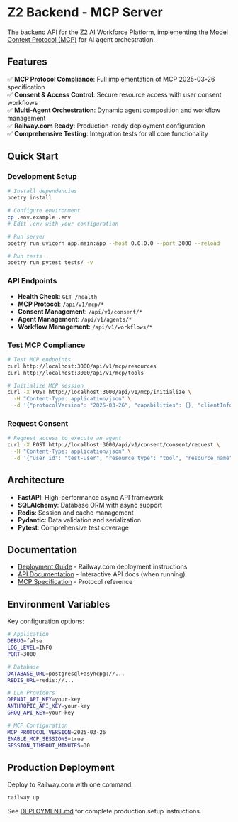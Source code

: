 # Z2 Backend - MCP Server

The backend API for the Z2 AI Workforce Platform, implementing the [Model Context Protocol (MCP)](https://modelcontextprotocol.io/specification/2025-03-26) for AI agent orchestration.

## Features

✅ **MCP Protocol Compliance**: Full implementation of MCP 2025-03-26 specification  
✅ **Consent & Access Control**: Secure resource access with user consent workflows  
✅ **Multi-Agent Orchestration**: Dynamic agent composition and workflow management  
✅ **Railway.com Ready**: Production-ready deployment configuration  
✅ **Comprehensive Testing**: Integration tests for all core functionality  

## Quick Start

### Development Setup

```bash
# Install dependencies
poetry install

# Configure environment
cp .env.example .env
# Edit .env with your configuration

# Run server
poetry run uvicorn app.main:app --host 0.0.0.0 --port 3000 --reload

# Run tests
poetry run pytest tests/ -v
```

### API Endpoints

- **Health Check**: `GET /health`
- **MCP Protocol**: `/api/v1/mcp/*`
- **Consent Management**: `/api/v1/consent/*`
- **Agent Management**: `/api/v1/agents/*`
- **Workflow Management**: `/api/v1/workflows/*`

### Test MCP Compliance

```bash
# Test MCP endpoints
curl http://localhost:3000/api/v1/mcp/resources
curl http://localhost:3000/api/v1/mcp/tools

# Initialize MCP session
curl -X POST http://localhost:3000/api/v1/mcp/initialize \
  -H "Content-Type: application/json" \
  -d '{"protocolVersion": "2025-03-26", "capabilities": {}, "clientInfo": {"name": "test", "version": "1.0.0"}}'
```

### Request Consent

```bash
# Request access to execute an agent
curl -X POST http://localhost:3000/api/v1/consent/consent/request \
  -H "Content-Type: application/json" \
  -d '{"user_id": "test-user", "resource_type": "tool", "resource_name": "execute_agent", "description": "Test agent execution", "permissions": ["agent:execute"]}'
```

## Architecture

- **FastAPI**: High-performance async API framework
- **SQLAlchemy**: Database ORM with async support  
- **Redis**: Session and cache management
- **Pydantic**: Data validation and serialization
- **Pytest**: Comprehensive test coverage

## Documentation

- [Deployment Guide](./DEPLOYMENT.md) - Railway.com deployment instructions
- [API Documentation](http://localhost:3000/docs) - Interactive API docs (when running)
- [MCP Specification](https://modelcontextprotocol.io/specification/2025-03-26) - Protocol reference

## Environment Variables

Key configuration options:

```bash
# Application
DEBUG=false
LOG_LEVEL=INFO
PORT=3000

# Database
DATABASE_URL=postgresql+asyncpg://...
REDIS_URL=redis://...

# LLM Providers
OPENAI_API_KEY=your-key
ANTHROPIC_API_KEY=your-key
GROQ_API_KEY=your-key

# MCP Configuration
MCP_PROTOCOL_VERSION=2025-03-26
ENABLE_MCP_SESSIONS=true
SESSION_TIMEOUT_MINUTES=30
```

## Production Deployment

Deploy to Railway.com with one command:

```bash
railway up
```

See [DEPLOYMENT.md](./DEPLOYMENT.md) for complete production setup instructions.